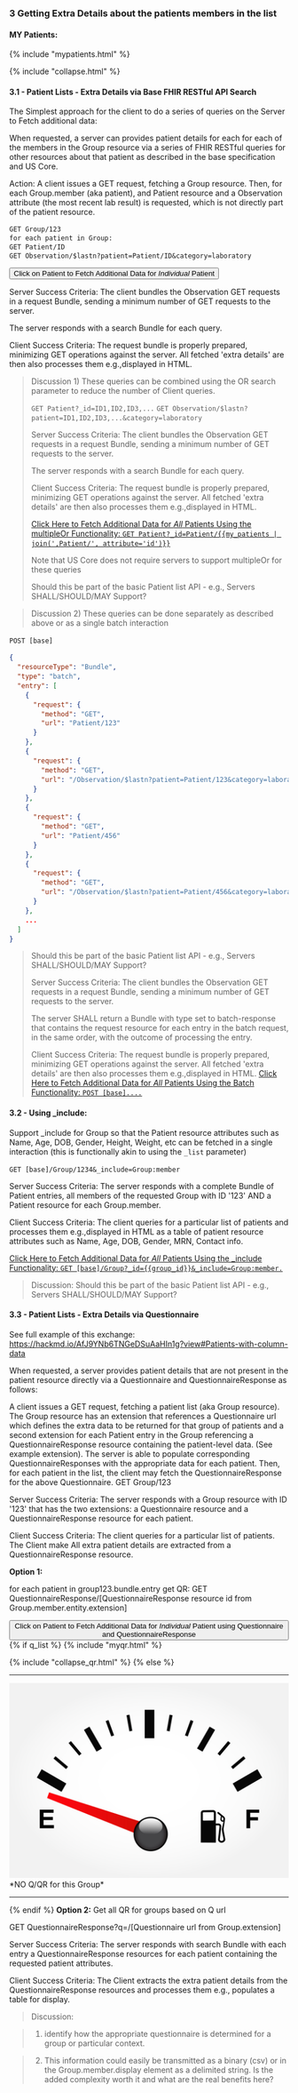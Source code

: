 ### 3  Getting Extra Details about the patients members in the list

#### MY Patients:


{% include "mypatients.html" %}

{% include "collapse.html" %}

#### 3.1 - Patient Lists - Extra Details via Base FHIR RESTful API Search
The Simplest approach for the client to do a series of queries on the Server to Fetch additional data:

When requested, a server can provides patient details for each for each of the members in the Group resource via a series of FHIR RESTful queries for other resources about that patient as described in the base specification and US Core.

Action: A client issues a GET request, fetching a Group resource.  Then, for each Group.member (aka patient), and Patient resource and a Observation attribute (the most recent lab result) is requested, which is not directly part of the patient resource.

~~~
GET Group/123
for each patient in Group:
GET Patient/ID
GET Observation/$lastn?patient=Patient/ID&category=laboratory
~~~

<button type="button" class="btn btn-primary">Click on Patient to Fetch Additional Data for *Individual* Patient</button>

Server Success Criteria: The client bundles the Observation GET requests in a request Bundle, sending a minimum number of GET requests to the server.

The server responds with a search Bundle for each query.

Client Success Criteria: The request bundle is properly prepared, minimizing GET operations against the server.  All fetched 'extra details' are then also processes them e.g.,displayed in HTML.

>Discussion 1) These queries can be combined using the OR search parameter to reduce the number of Client queries.
>
> `GET Patient?_id=ID1,ID2,ID3,...`
> `GET Observation/$lastn?patient=ID1,ID2,ID3,...&category=laboratory`
>
>Server Success Criteria: The client bundles the Observation GET requests in a request Bundle, sending a minimum number of GET requests to the server.
>
>The server responds with a search Bundle for each query.
>
>Client Success Criteria: The request bundle is properly prepared, minimizing GET operations against the server.  All fetched 'extra details' are then also processes them e.g.,displayed in HTML.
>
> <a href="/fetch-more?multipleOr=true" class="btn btn-primary active" role="button" aria-pressed="true">Click Here to Fetch Additional Data for *All* Patients Using the multipleOr Functionality: `GET Patient?_id=Patient/{{my_patients | join(',Patient/', attribute='id')}}`</a>
>
>Note that US Core does not require servers to support multipleOr for these queries
>
>Should this be part of the basic Patient list API - e.g., Servers SHALL/SHOULD/MAY Support?

> Discussion 2) These queries can be done separately as described above or as a single batch interaction
>
`POST [base]`

~~~JSON
{
  "resourceType": "Bundle",
  "type": "batch",
  "entry": [
    {
      "request": {
        "method": "GET",
        "url": "Patient/123"
      }
    },
    {
      "request": {
        "method": "GET",
        "url": "/Observation/$lastn?patient=Patient/123&category=laboratory"
      }
    },
    {
      "request": {
        "method": "GET",
        "url": "Patient/456"
      }
    },
    {
      "request": {
        "method": "GET",
        "url": "/Observation/$lastn?patient=Patient/456&category=laboratory"
      }
    },
    ...
  ]
}
~~~

>Should this be part of the basic Patient list API - e.g., Servers SHALL/SHOULD/MAY Support?
>
>Server Success Criteria: The client bundles the Observation GET requests in a request Bundle, sending a minimum number of GET requests to the server.
>
>The server SHALL return a Bundle with type set to batch-response that contains the request resource for each entry in the  batch request, in the same order, with the outcome of processing the entry.
>
>Client Success Criteria: The request bundle is properly prepared, minimizing GET operations against the server.  All fetched 'extra details' are then also processes them e.g.,displayed in HTML.
> <a href="/fetch-more?batch=true" class="btn btn-primary active" role="button" aria-pressed="true">Click Here to Fetch Additional Data for *All* Patients Using the Batch Functionality: `POST [base]....`</a>


#### 3.2 - Using _include:
Support _include for Group so that the Patient resource attributes such as Name, Age, DOB, Gender, Height, Weight, etc can be fetched in a single interaction (this is functionally akin to using the `_list` parameter)

`GET [base]/Group/1234&_include=Group:member`

Server Success Criteria: The server responds with a complete Bundle of Patient entries, all members of the requested Group with ID '123' AND a Patient resource for each Group.member.

Client Success Criteria: The client queries for a particular list of patients and processes them e.g.,displayed in HTML as a table of patient resource attributes such as Name, Age, DOB, Gender, MRN, Contact info.

 <a href="/fetch-more?include=true" class="btn btn-primary active" role="button" aria-pressed="true">Click Here to Fetch Additional Data for *All* Patients Using the _include Functionality: `GET [base]/Group?_id={{group_id}}&_include=Group:member.`</a>

>Discussion: Should this be part of the basic Patient list API - e.g., Servers SHALL/SHOULD/MAY Support?

<a name="#via-q"></a>
#### 3.3 - Patient Lists - Extra Details via Questionnaire

See full example of this exchange: https://hackmd.io/AfJ9YNb6TNGeDSuAaHIn1g?view#Patients-with-column-data

When requested, a server provides patient details that are not present in the patient resource directly via a Questionnaire and QuestionnaireResponse as follows:

A client issues a GET request, fetching a patient list (aka Group resource).  The Group resource has an extension that references a Questionnaire url which defines the extra data to be returned for that group of patients and a second extension for each Patient entry in the Group referencing a QuestionnaireResponse resource containing the patient-level data. (See example extension).
The server is able to populate corresponding QuestionnaireResponses with the appropriate data for each patient.
 Then, for each patient in the list, the client may fetch the QuestionnaireResponse for the above Questionnaire.
        GET Group/123

Server Success Criteria:  The server responds with a  Group resource with ID '123' that has the two extensions: a Questionnaire resource and a QuestionnaireResponse resource for each patient.

Client Success Criteria: The client queries for a particular list of patients.  The Client make All extra patient details are extracted from a QuestionnaireResponse resource.

**Option 1:**

for each patient in group123.bundle.entry get QR:  GET QuestionnaireResponse/[QuestionnaireResponse resource id from Group.member.entity.extension]

<button type="button" class="btn btn-primary">Click on Patient to Fetch Additional Data for *Individual* Patient using Questionnaire and QuestionnaireResponse</button>
{% if q_list %}
{% include "myqr.html" %}

{% include "collapse_qr.html" %}
{% else %}

---
<img alt="NO Q/QR for this Group" class="img-responsive project-logo" src="../static/images/empty.png">
 *NO Q/QR for this Group*

---

{% endif %}
**Option 2:**  Get all QR for groups based on Q url

GET QuestionnaireResponse?q=/[Questionnaire url from Group.extension]


Server Success Criteria:  The server responds with search Bundle with each entry a QuestionnaireResponse resources for each patient containing the requested patient attributes.

Client Success Criteria:  The Client extracts the extra patient details from the QuestionnaireResponse resources and processes them e.g., populates a table for display.

> Discussion:

> 1. identify how the appropriate questionnaire is determined for a group or particular context.

> 2. This information could easily be transmitted as a binary (csv)  or in the
Group.member.display element as a delimited string. Is the added complexity
worth it and what are the real benefits here?
